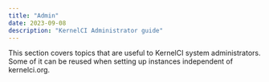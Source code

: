 ```yaml
---
title: "Admin"
date: 2023-09-08
description: "KernelCI Administrator guide"
---
```


This section covers topics that are useful to KernelCI system administrators.
Some of it can be reused when setting up instances independent of kernelci.org.
